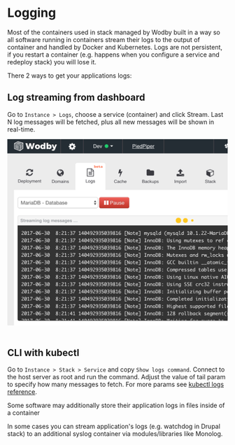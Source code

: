 # Logging

Most of the containers used in stack managed by Wodby built in a way so all software running in containers stream their logs to the output of container and handled by Docker and Kubernetes. Logs are not persistent, if you restart a container (e.g. happens when you configure a service and redeploy stack) you will lose it.

There 2 ways to get your applications logs:

## Log streaming from dashboard

Go to `Instance > Logs`, choose a service (container) and click Stream. Last N log messages will be fetched, plus all new messages will be shown in real-time.
​

![](../assets/logs-streaming.png)​
​
## CLI with kubectl

Go to `Instance > Stack > Service` and copy `Show logs command`. Connect to the host server as root and run the command. Adjust the value of tail param to specify how many messages to fetch. For more params see [kubectl logs reference](https://kubernetes.io/docs/user-guide/kubectl/v1.7/#logs).

Some software may additionally store their application logs in files inside of a container

In some cases you can stream application's logs (e.g. watchdog in Drupal stack) to an additional syslog container via modules/libraries like Monolog.